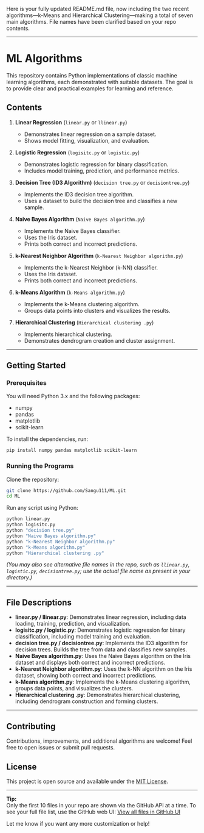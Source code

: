 Here is your fully updated README.md file, now including the two recent algorithms—k-Means and Hierarchical Clustering—making a total of seven main algorithms. File names have been clarified based on your repo contents.

---

# ML Algorithms

This repository contains Python implementations of classic machine learning algorithms, each demonstrated with suitable datasets. The goal is to provide clear and practical examples for learning and reference.

## Contents

1. **Linear Regression** (`linear.py` or `llinear.py`)
    - Demonstrates linear regression on a sample dataset.
    - Shows model fitting, visualization, and evaluation.

2. **Logistic Regression** (`logisitc.py` or `logistic.py`)
    - Demonstrates logistic regression for binary classification.
    - Includes model training, prediction, and performance metrics.

3. **Decision Tree (ID3 Algorithm)** (`decision tree.py` or `decisiontree.py`)
    - Implements the ID3 decision tree algorithm.
    - Uses a dataset to build the decision tree and classifies a new sample.

4. **Naive Bayes Algorithm** (`Naive Bayes algorithm.py`)
    - Implements the Naive Bayes classifier.
    - Uses the Iris dataset.
    - Prints both correct and incorrect predictions.

5. **k-Nearest Neighbor Algorithm** (`k-Nearest Neighbor algorithm.py`)
    - Implements the k-Nearest Neighbor (k-NN) classifier.
    - Uses the Iris dataset.
    - Prints both correct and incorrect predictions.

6. **k-Means Algorithm** (`k-Means algorithm.py`)
    - Implements the k-Means clustering algorithm.
    - Groups data points into clusters and visualizes the results.

7. **Hierarchical Clustering** (`Hierarchical clustering .py`)
    - Implements hierarchical clustering.
    - Demonstrates dendrogram creation and cluster assignment.

---

## Getting Started

### Prerequisites

You will need Python 3.x and the following packages:
- numpy
- pandas
- matplotlib
- scikit-learn

To install the dependencies, run:
```bash
pip install numpy pandas matplotlib scikit-learn
```

### Running the Programs

Clone the repository:
```bash
git clone https://github.com/Sangu111/ML.git
cd ML
```

Run any script using Python:
```bash
python linear.py
python logisitc.py
python "decision tree.py"
python "Naive Bayes algorithm.py"
python "k-Nearest Neighbor algorithm.py"
python "k-Means algorithm.py"
python "Hierarchical clustering .py"
```
*(You may also see alternative file names in the repo, such as `llinear.py`, `logistic.py`, `decisiontree.py`; use the actual file name as present in your directory.)*

---

## File Descriptions

- **linear.py / llinear.py**: Demonstrates linear regression, including data loading, training, prediction, and visualization.
- **logisitc.py / logistic.py**: Demonstrates logistic regression for binary classification, including model training and evaluation.
- **decision tree.py / decisiontree.py**: Implements the ID3 algorithm for decision trees. Builds the tree from data and classifies new samples.
- **Naive Bayes algorithm.py**: Uses the Naive Bayes algorithm on the Iris dataset and displays both correct and incorrect predictions.
- **k-Nearest Neighbor algorithm.py**: Uses the k-NN algorithm on the Iris dataset, showing both correct and incorrect predictions.
- **k-Means algorithm.py**: Implements the k-Means clustering algorithm, groups data points, and visualizes the clusters.
- **Hierarchical clustering .py**: Demonstrates hierarchical clustering, including dendrogram construction and forming clusters.

---

## Contributing

Contributions, improvements, and additional algorithms are welcome! Feel free to open issues or submit pull requests.

## License

This project is open source and available under the [MIT License](LICENSE).

---

**Tip:**  
Only the first 10 files in your repo are shown via the GitHub API at a time. To see your full file list, use the GitHub web UI: [View all files in GitHub UI](https://github.com/Sangu111/ML/tree/main)

Let me know if you want any more customization or help!
